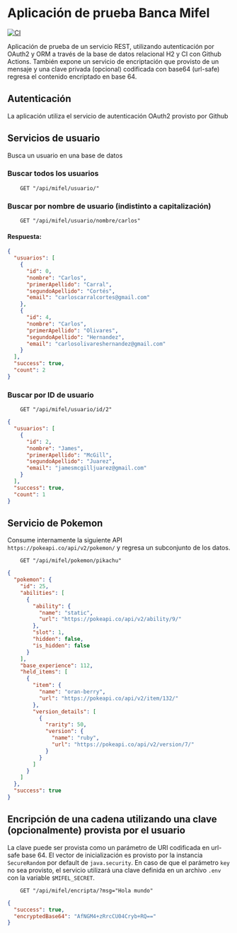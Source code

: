 # Aplicación de prueba Banca Mifel 

[ci-badge]: https://github.com/ccarral/mifel/actions/workflows/CI.yaml/badge.svg
[ci-url]: https://github.com/ccarral/mifel/actions/workflows/CI.yaml
[![CI][ci-badge]][ci-url]  

Aplicación de prueba de un servicio REST, utilizando autenticación por OAuth2 y ORM
a través de la base de datos relacional H2 y CI con Github Actions. También expone
un servicio de encriptación que provisto de un mensaje y una clave privada (opcional) codificada
con base64 (url-safe) regresa el contenido encriptado en base 64.

## Autenticación
La aplicación utiliza el servicio de autenticación OAuth2 provisto por Github

## Servicios de usuario
Busca un usuario en una base de datos
### Buscar todos los usuarios
```
    GET "/api/mifel/usuario/"
```

### Buscar por nombre de usuario (indistinto a capitalización)
```
    GET "/api/mifel/usuario/nombre/carlos"
```
 #### Respuesta:
```json
{
  "usuarios": [
    {
      "id": 0,
      "nombre": "Carlos",
      "primerApellido": "Carral",
      "segundoApellido": "Cortés",
      "email": "carloscarralcortes@gmail.com"
    },
    {
      "id": 4,
      "nombre": "Carlos",
      "primerApellido": "Olivares",
      "segundoApellido": "Hernandez",
      "email": "carlosolivareshernandez@gmail.com"
    }
  ],
  "success": true,
  "count": 2
}
```
### Buscar por ID de usuario
```
    GET "/api/mifel/usuario/id/2"
```
```json
{
  "usuarios": [
    {
      "id": 2,
      "nombre": "James",
      "primerApellido": "McGill",
      "segundoApellido": "Juarez",
      "email": "jamesmcgilljuarez@gmail.com"
    }
  ],
  "success": true,
  "count": 1
}
```
## Servicio de Pokemon
Consume internamente la siguiente API `https://pokeapi.co/api/v2/pokemon/` y 
regresa un subconjunto de los datos.

```
    GET "/api/mifel/pokemon/pikachu"
```

```json
{
  "pokemon": {
    "id": 25,
    "abilities": [
      {
        "ability": {
          "name": "static",
          "url": "https://pokeapi.co/api/v2/ability/9/"
        },
        "slot": 1,
        "hidden": false,
        "is_hidden": false
      }
    ],
    "base_experience": 112,
    "held_items": [
      {
        "item": {
          "name": "oran-berry",
          "url": "https://pokeapi.co/api/v2/item/132/"
        },
        "version_details": [
          {
            "rarity": 50,
            "version": {
              "name": "ruby",
              "url": "https://pokeapi.co/api/v2/version/7/"
            }
          }
        ]
      }
    ]
  },
  "success": true
}
```
## Encripción de una cadena utilizando una clave (opcionalmente) provista por el usuario
La clave puede ser provista como un parámetro de URI codificada en url-safe base 64.
El vector de inicialización es provisto por la instancia `SecureRandom` por default de `java.security`.
En caso de que el parámetro `key` no sea provisto, el servicio utilizará una clave definida en un archivo `.env`
con la variable `$MIFEL_SECRET`.
```
    GET "/api/mifel/encripta/?msg="Hola mundo"
```
```json
{
  "success": true,
  "encryptedBase64": "AfNGM4+zRrcCU04Cryb+RQ=="
}
```
